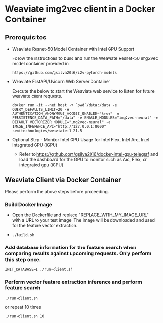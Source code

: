# Weaviate img2vec client in a Docker Container


## Prerequisites

* Weaviate Resnet-50 Model Container with Intel GPU Support

  Follow the instructions to build and run the Weaviate Resnet-50 img2vec model container provided in
  ```
  https://github.com/gsilva2016/i2v-pytorch-models
  ```
  
* Weaviate FastAPI/Uvicorn Web Server Container

  Execute the below to start the Weaviate web service to listen for future weaviate client requests.

  ```
  docker run -it --net host -v `pwd`/data:/data -e QUERY_DEFAULTS_LIMIT=20 -e AUTHENTICATION_ANONYMOUS_ACCESS_ENABLED="true" -e PERSISTENCE_DATA_PATH="/data" -e ENABLE_MODULES="img2vec-neural" -e DEFAULT_VECTORIZER_MODULE="img2vec-neural" -e IMAGE_INFERENCE_API="http://127.0.0.1:8000" semitechnologies/weaviate:1.21.5
  ```

* Optional Step - Monitor Intel GPU Usage for Intel Flex, Intel Arc, Intel integrated GPU (iGPU)
  * Refer to https://github.com/gsilva2016/docker-intel-gpu-telegraf and load the dashboard for the GPU to monitor such as Arc, Flex, or integrated gpu (iGPU)

## Weaviate Client via Docker Container

Please perform the above steps before proceeding.

### Build Docker Image
*  Open the Dockerfile and replace "REPLACE_WITH_MY_IMAGE_URL" with a URL to your test image. The image will be downloaded and used for the feature vector extraction.
*  ```
   ./build.sh
   ```

### Add database information for the feature search when comparing results against upcoming requests.  Only perform this step once.
```
INIT_DATABASE=1 ./run-client.sh
```

### Perform vector feature extraction inference and perform feature search
```
./run-client.sh
```

or repeat 10 times

```
./run-client.sh 10
```
